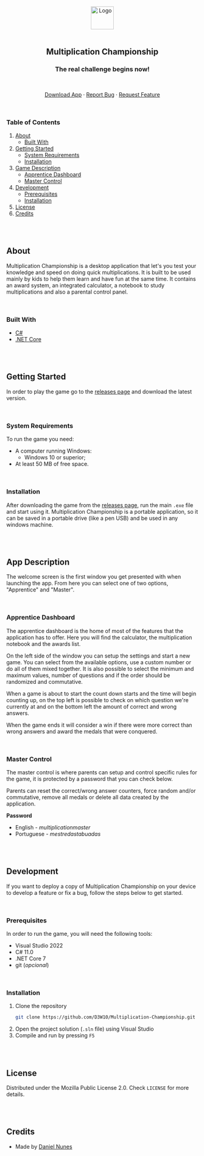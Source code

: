 <br />
<br />
<div align="center">
    <a href="https://github.com/D3W10/Multiplication-Championship">
        <img src="https://raw.githubusercontent.com/D3W10/Multiplication-Championship/master/logo.png" alt="Logo" width="60" height="60">
    </a>
    <br />
    <br />
    <h2 align="center">Multiplication Championship</h2>
    <h3 align="center">The real challenge begins now!</h3>
    <br />
    <p align="center">
        <a href="https://github.com/D3W10/Multiplication-Championship/releases">Download App</a>
        ·
        <a href="https://github.com/D3W10/Multiplication-Championship/issues">Report Bug</a>
        ·
        <a href="https://github.com/D3W10/Multiplication-Championship/issues">Request Feature</a>
    </p>
</div>
<br />

### Table of Contents
1. [About](#about)
    - [Built With](#built-with)
2. [Getting Started](#getting-started)
    - [System Requirements](#system-requirements)
    - [Installation](#installation)
3. [Game Description](#game-description)
    - [Apprentice Dashboard](#apprentice-dashboard)
    - [Master Control](#master-control)
4. [Development](#development)
    - [Prerequisites](#prerequisites)
    - [Installation](#installation-1)
5. [License](#license)
6. [Credits](#credits)

<br />
<br />

## About

Multiplication Championship is a desktop application that let's you test your knowledge and speed on doing quick multiplications. It is built to be used mainly by kids to help them learn and have fun at the same time. It contains an award system, an integrated calculator, a notebook to study multiplications and also a parental control panel.

<br />

### Built With

- [C#](https://learn.microsoft.com/dotnet/csharp/)
- [.NET Core](https://dotnet.microsoft.com/)

<br />
<br />

## Getting Started

In order to play the game go to the [releases page](https://github.com/D3W10/Multiplication-Championship/releases) and download the latest version.

<br />

### System Requirements

To run the game you need:

- A computer running Windows:
    - Windows 10 or superior;
- At least 50 MB of free space.

<br />

### Installation

After downloading the game from the [releases page](https://github.com/D3W10/Multiplication-Championship/releases), run the main `.exe` file and start using it. Multiplication Championship is a portable application, so it can be saved in a portable drive (like a pen USB) and be used in any windows machine.

<br />
<br />

## App Description

The welcome screen is the first window you get presented with when launching the app. From here you can select one of two options, "Apprentice" and "Master".

<br />

### Apprentice Dashboard

The apprentice dashboard is the home of most of the features that the application has to offer. Here you will find the calculator, the multiplication notebook and the awards list.

On the left side of the window you can setup the settings and start a new game. You can select from the available options, use a custom number or do all of them mixed together. It is also possible to select the minimum and maximum values, number of questions and if the order should be randomized and commutative.

When a game is about to start the count down starts and the time will begin counting up, on the top left is possible to check on which question we're currently at and on the bottom left the amount of correct and wrong answers.

When the game ends it will consider a win if there were more correct than wrong answers and award the medals that were conquered.

<br />

### Master Control

The master control is where parents can setup and control specific rules for the game, it is protected by a password that you can check below.

Parents can reset the correct/wrong answer counters, force random and/or commutative, remove all medals or delete all data created by the application.

**Password**
- English - *multiplicationmaster*
- Portuguese - *mestredastabuadas*

<br />
<br />

## Development

If you want to deploy a copy of Multiplication Championship on your device to develop a feature or fix a bug, follow the steps below to get started.

<br />

### Prerequisites

In order to run the game, you will need the following tools:
- Visual Studio 2022
- C# 11.0
- .NET Core 7
- git (*opcional*)

<br />

### Installation

1. Clone the repository
    ```sh
    git clone https://github.com/D3W10/Multiplication-Championship.git
    ```
2. Open the project solution (`.sln` file) using Visual Studio
3. Compile and run by pressing `F5`

<br />
<br />

## License

Distributed under the Mozilla Public License 2.0. Check `LICENSE` for more details.

<br />
<br />

## Credits

- Made by [Daniel Nunes](https://d3w10.netlify.app/)